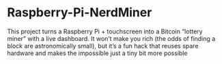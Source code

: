 # Raspberry-Pi-NerdMiner
This project turns a Raspberry Pi + touchscreen into a Bitcoin “lottery miner” with a live dashboard. It won’t make you rich (the odds of finding a block are astronomically small), but it’s a fun hack that reuses spare hardware and makes the impossible just a tiny bit more possible
